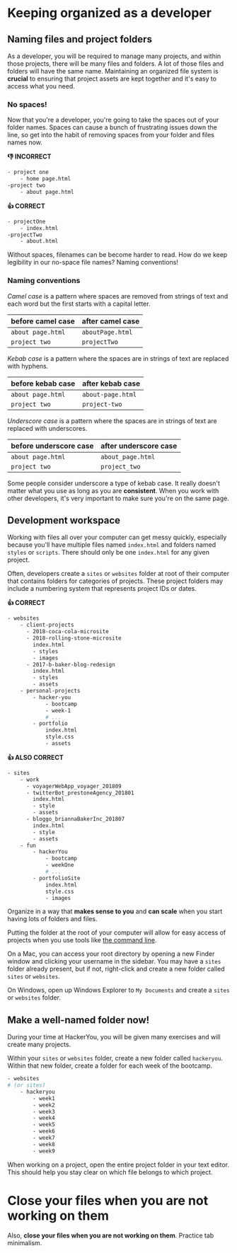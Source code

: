 # Keeping organized as a developer

## Naming files and project folders 

As a developer, you will be required to manage many projects, and within those projects, there will be many files and folders. A lot of those files and folders will have the same name. Maintaining an organized file system is **crucial** to ensuring that project assets are kept together and it's easy to access what you need.

### No spaces!

Now that you're a developer, you're going to take the spaces out of your folder names. Spaces can cause a bunch of frustrating issues down the line, so get into the habit of removing spaces from your folder and files names now.

**👎 INCORRECT**
```bash
- project one
	- home page.html
-project two
	- about page.html
```

**👍 CORRECT**
```bash
- projectOne
	- index.html
-projectTwo
	- about.html
```
Without spaces, filenames can be become harder to read. How do we keep legibility in our no-space file names? Naming conventions!

### Naming conventions

_Camel case_ is a pattern where spaces are removed from strings of text and each word but the first starts with a capital letter.

before camel case| after camel case
---|---
`about page.html` | `aboutPage.html`
`project two` | `projectTwo`

_Kebab case_ is a pattern where the spaces are in strings of text are replaced with hyphens.

before kebab case| after kebab case
---|---
`about page.html` | `about-page.html`
`project two` | `project-two`

_Underscore case_ is a pattern where the spaces are in strings of text are replaced with underscores.

before underscore case| after underscore case
---|---
`about page.html` | `about_page.html`
`project two` | `project_two`

Some people consider underscore a type of kebab case. It really doesn't matter what you use as long as you are **consistent**. When you work with other developers, it's very important to make sure you're on the same page.

## Development workspace
Working with files all over your computer can get messy quickly, especially because you'll have multiple files named `index.html` and folders named `styles` or `scripts`. There should only be one `index.html` for any given project.

Often, developers create a `sites` or `websites` folder at root of their computer that contains folders for categories of projects. These project folders may include a numbering system that represents project IDs or dates.

**👍 CORRECT**
```bash
- websites
    - client-projects
      - 2018-coca-cola-microsite
      - 2018-rolling-stone-microsite
        index.html
        - styles
        - images
      - 2017-b-baker-blog-redesign
        index.html
        - styles
        - assets
    - personal-projects
        - hacker-you
            - bootcamp
            - week-1
            # ...
        - portfolio
            index.html
            style.css
            - assets
```

**👍 ALSO CORRECT**
```bash
- sites
    - work
      - voyagerWebApp_voyager_201809
      - twitterBot_prestoneAgency_201801
        index.html
        - style
        - assets
      - bloggo_briannaBakerInc_201807
        index.html
        - style
        - assets
    - fun
        - hackerYou
            - bootcamp
            - weekOne
            # ...
        - portfolioSite
            index.html
            style.css
            - images
```

Organize in a way that **makes sense to you** and **can scale** when you start having lots of folders and files.

Putting the folder at the root of your computer will allow for easy access of projects when you use tools like [the command line](https://github.com/HackerYou/no-repeat-bootcamp-notes-2018/blob/master/8.1-command-line.md).

On a Mac, you can access your root directory by opening a new Finder window and clicking your username in the sidebar. You may have a `sites` folder already present, but if not, right-click and create a new folder called `sites` or `websites`.

On Windows, open up Windows Explorer to `My Documents` and create a `sites` or `websites` folder.

## Make a well-named folder now!
During your time at HackerYou, you will be given many exercises and will create many projects.

Within your `sites` or `websites` folder, create a new folder called `hackeryou`. Within that new folder, create a folder for each week of the bootcamp.

```bash
- websites 
# (or sites)
    - hackeryou
        - week1
        - week2
        - week3
        - week4
        - week5
        - week6
        - week7
        - week8
        - week9
```
When working on a project, open the entire project folder in your text editor. This should help you stay clear on which file belongs to which project. 

# Close your files when you are not working on them
Also, **close your files when you are not working on them**. Practice tab minimalism. 
